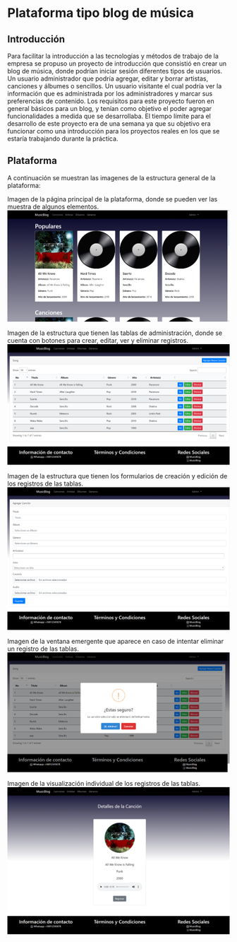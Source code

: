 # Plataforma tipo blog de música

## Introducción
Para facilitar la introducción a las tecnologías y métodos de trabajo de la empresa se propuso un proyecto de introducción que consistió en crear un blog de música, donde podrían iniciar sesión diferentes tipos de usuarios. Un usuario administrador que podría agregar, editar y borrar artistas, canciones y álbumes o sencillos. Un usuario visitante el cual podría ver la información que es administrada por los administradores y marcar sus preferencias de contenido. Los requisitos para este proyecto fueron en general básicos para un blog, y tenían como objetivo el poder agregar funcionalidades a medida que se desarrollaba. El tiempo límite para el desarrollo de este proyecto era de una semana ya que su objetivo era funcionar como una introducción para los proyectos reales en los que se estaría trabajando durante la práctica.

## Plataforma
A continuación se muestran las imagenes de la estructura general de la plataforma:

Imagen de la página principal de la plataforma, donde se pueden ver las muestra de algunos elementos.
![Imagen de la pagina principal de la plataforma](./images/imagen1.png)

Imagen de la estructura que tienen las tablas de administración, donde se cuenta con botones para crear, editar, ver y eliminar registros.
![Imagen de la pagina principal de la plataforma](./images/imagen2.png)

Imagen de la estructura que tienen los formularios de creación y edición de los registros de las tablas.
![Imagen de la pagina principal de la plataforma](./images/imagen3.png)

Imagen de la ventana emergente que aparece en caso de intentar eliminar un registro de las tablas.
![Imagen de la pagina principal de la plataforma](./images/imagen4.png)

Imagen de la visualización individual de los registros de las tablas.
![Imagen de la pagina principal de la plataforma](./images/imagen5.png)
